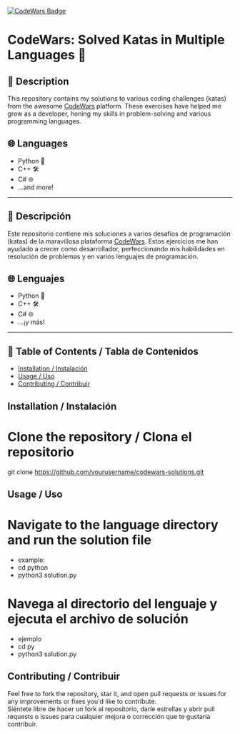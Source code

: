 [![CodeWars Badge](https://www.codewars.com/users/Wikilift/badges/large)](https://www.codewars.com/users/Wikilift)


# CodeWars: Solved Katas in Multiple Languages 🚀

## 📝 Description
This repository contains my solutions to various coding challenges (katas) from the awesome [CodeWars](https://www.codewars.com/) platform. These exercises have helped me grow as a developer, honing my skills in problem-solving and various programming languages.

## 🌐 Languages
- Python 🐍
- C++ 🛠️
- C# 🌐
- ...and more!

---

## 📝 Descripción
Este repositorio contiene mis soluciones a varios desafíos de programación (katas) de la maravillosa plataforma [CodeWars](https://www.codewars.com/). Estos ejercicios me han ayudado a crecer como desarrollador, perfeccionando mis habilidades en resolución de problemas y en varios lenguajes de programación.

## 🌐 Lenguajes
- Python 🐍
- C++ 🛠️
- C# 🌐
- ...¡y más!

---

## 📜 Table of Contents / Tabla de Contenidos
- [Installation / Instalación](#installation--instalación)
- [Usage / Uso](#usage--uso)
- [Contributing / Contribuir](#contributing--contribuir)

## Installation / Instalación

# Clone the repository / Clona el repositorio
git clone https://github.com/yourusername/codewars-solutions.git

## Usage / Uso

# Navigate to the language directory and run the solution file
- example:
- cd python
- python3 solution.py
# Navega al directorio del lenguaje y ejecuta el archivo de solución
- ejemplo
- cd py 
- python3 solution.py

## Contributing / Contribuir
Feel free to fork the repository, star it, and open pull requests or issues for any improvements or fixes you'd like to contribute.  
Siéntete libre de hacer un fork al repositorio, darle estrellas y abrir pull requests o issues para cualquier mejora o corrección que te gustaría contribuir.
